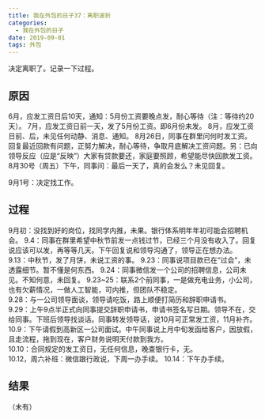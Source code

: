 ```yaml
---
title: 我在外包的日子37：离职波折
categories:
  - 我在外包的日子
date: 2019-09-01
tags: 外包
---
```


决定离职了。记录一下过程。

<!-- more -->

## 原因
6月，应发工资日后10天，通知：5月份工资要晚点发，耐心等待（注：等待约20天）。
7月，应发工资日前一天，发了5月份工资。即6月份未发。
8月，应发工资日前、后，未见任何动静、消息、通知。
8月26日，同事在群里问何时发工资。回复最近回款有问题，正努力解决，耐心等待，争取月底解决工资问题。另：已向领导反应（应是“反映”）大家有贷款要还，家庭要照顾，希望能尽快回款发工资。
8月30号（周五）下午，同事问：最后一天了，真的会发么？未见回复。

9月1号：决定找工作。

## 过程
9月初：没找到好的岗位，找同学内推，未果。银行体系明年年初可能会招聘机会。
9.4：同事在群里希望中秋节前发一点钱过节，已经三个月没有收入了。回复说应该可以发，再等等几天。下午回复说和领导沟通了，领导正在想办法。
9.13：中秋节，发了月饼，未说工资的事。
9.23：同事说项目款已在“过会”，未透露细节。暂不懂是何东西。
9.24：同事微信发一个公司的招聘信息，公司未见。不知何意，未回复。
9.23~25：联系2个前同事，一是做充电业务，小公司，也有欠薪情况，一做人工智能，可内推，但团队不稳定。  
9.28：与一公司领导面谈，领导请吃饭，路上顺便打简历和辞职申请书。  
9.29：上午9点半正式向同事提交辞职申请书，申请书签名写日期。领导不在，交给同事。下班后领导找谈话。同事转发领导话，说10月可正常发工资，11月补齐。
10.9：下午请假到高新区一公司面试。中午同事说上月中旬发函给客户，因放假，且走流程，拖到现在，客户财务说明天付款到我方。    
10.10：合同规定的发工资日，无任何信息，晚查银行卡，无。  
10.12，周六补班：微信跟行政说，下周一办手续。
10.14：下午办手续。

## 结果
（未有）

